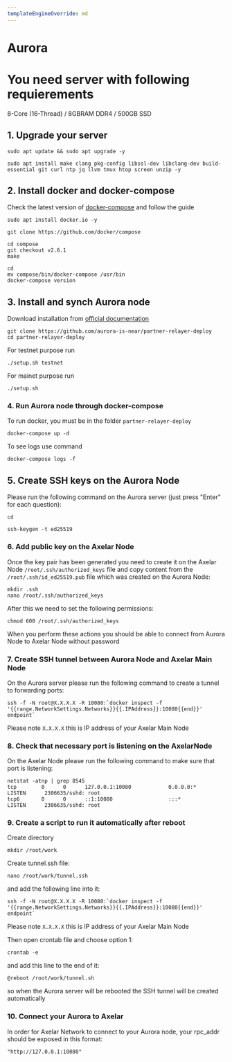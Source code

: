 ```yaml
---
templateEngineOverride: md
---
```

# Aurora

# You need server with following requierements

8-Core (16-Thread) / 8GBRAM DDR4 / 500GB SSD

## 1. Upgrade your server
```
sudo apt update && sudo apt upgrade -y
```
```
sudo apt install make clang pkg-config libssl-dev libclang-dev build-essential git curl ntp jq llvm tmux htop screen unzip -y
```
## 2. Install docker and docker-compose

Check the latest version of [docker-compose](https://github.com/docker/compose) and follow the guide
```
sudo apt install docker.io -y
```
```
git clone https://github.com/docker/compose
```
```
cd compose
git checkout v2.6.1
make
```
```
cd
mv compose/bin/docker-compose /usr/bin
docker-compose version
```
## 3. Install and synch Aurora node

Download installation from [official documentation](https://github.com/aurora-is-near/partner-relayer-deploy)
```
git clone https://github.com/aurora-is-near/partner-relayer-deploy
cd partner-relayer-deploy
```
For testnet purpose run 
```
./setup.sh testnet
```
For mainet purpose run
```
./setup.sh
```
### 4. Run Aurora node through docker-compose
To run docker, you must be in the folder `partner-relayer-deploy`
``` 
docker-compose up -d
```
To see logs use command
```
docker-compose logs -f
```
## 5. Create SSH keys on the Aurora Node
Please run the following command on the Aurora server (just press "Enter" for each question):
```
cd
```
```
ssh-keygen -t ed25519
```

### 6. Add public key on the Axelar Node
Once the key pair has been generated you need to create it on the Axelar Node `/root/.ssh/authorized_keys` file and copy content from the `/root/.ssh/id_ed25519.pub` file which was created on the Aurora Node:
```
mkdir .ssh
nano /root/.ssh/authorized_keys
```
After this we need to set the following permissions:
```
chmod 600 /root/.ssh/authorized_keys
```
When you perform these actions you should be able to connect from Aurora Node to Axelar Node without password

### 7. Create SSH tunnel between Aurora Node and Axelar Main Node
On the Aurora server please run the following command to create a tunnel to forwarding ports:
```
ssh -f -N root@X.X.X.X -R 10080:`docker inspect -f '{{range.NetworkSettings.Networks}}{{.IPAddress}}:10080{{end}}' endpoint`
```
Please note `X.X.X.X` this is IP address of your Axelar Main Node

### 8. Check that necessary port is listening on the AxelarNode
On the Axelar Node please run the following command to make sure that port is listening:
```
netstat -atnp | grep 8545
tcp        0      0      127.0.0.1:10080            0.0.0.0:*               LISTEN      2306635/sshd: root
tcp6       0      0      ::1:10080                  :::*                    LISTEN      2306635/sshd: root
```

### 9. Create a script to run it automatically after reboot
Create directory
```
mkdir /root/work
```

Create tunnel.ssh file:
```
nano /root/work/tunnel.ssh
```
and add the following line into it:
```
ssh -f -N root@X.X.X.X -R 10080:`docker inspect -f '{{range.NetworkSettings.Networks}}{{.IPAddress}}:10080{{end}}' endpoint`
```
Please note `X.X.X.X` this is IP address of your Axelar Main Node

Then open crontab file and choose option 1:
```
crontab -e
```

and add this line to the end of it:

```
@reboot /root/work/tunnel.sh
```

so when the Aurora server will be rebooted the SSH tunnel will be created automatically

### 10. Connect your Aurora to Axelar
In order for Axelar Network to connect to your Aurora node, your rpc_addr should be exposed in this format:

`"http://127.0.0.1:10080"`

